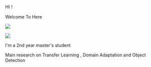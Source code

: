 
 HI！   
 
 Welcome To Here
 
 ![](https://img.shields.io/badge/CSDN-156%E6%AC%A1%E6%94%B6%E8%97%8F-green)

 ![](https://img.shields.io/badge/CSDN-31%E5%85%B3%E6%B3%A8-orange)


 I'm a 2nd year master's student
 
 Main research on  Transfer Learning , Domain Adaptation and Object Detection

